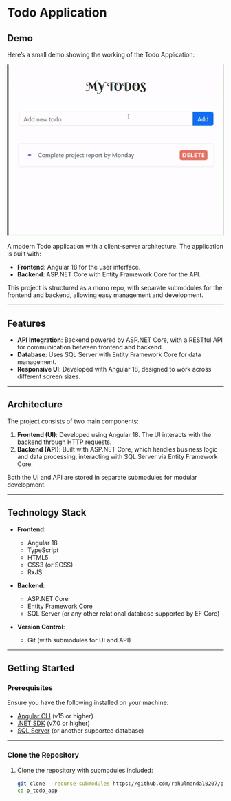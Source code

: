 # Todo Application

## Demo

Here’s a small demo showing the working of the Todo Application:

![Todo App Demo](Todo.gif)

A modern Todo application with a client-server architecture. The application is built with:

- **Frontend**: Angular 18 for the user interface.
- **Backend**: ASP.NET Core with Entity Framework Core for the API.

This project is structured as a mono repo, with separate submodules for the frontend and backend, allowing easy management and development.

---

## Features

- **API Integration**: Backend powered by ASP.NET Core, with a RESTful API for communication between frontend and backend.
- **Database**: Uses SQL Server with Entity Framework Core for data management.
- **Responsive UI**: Developed with Angular 18, designed to work across different screen sizes.

---

## Architecture

The project consists of two main components:

1. **Frontend (UI)**: Developed using Angular 18. The UI interacts with the backend through HTTP requests.
2. **Backend (API)**: Built with ASP.NET Core, which handles business logic and data processing, interacting with SQL Server via Entity Framework Core.

Both the UI and API are stored in separate submodules for modular development.

---

## Technology Stack

- **Frontend**:

  - Angular 18
  - TypeScript
  - HTML5
  - CSS3 (or SCSS)
  - RxJS

- **Backend**:

  - ASP.NET Core
  - Entity Framework Core
  - SQL Server (or any other relational database supported by EF Core)

- **Version Control**:
  - Git (with submodules for UI and API)

---

## Getting Started

### Prerequisites

Ensure you have the following installed on your machine:

- [Angular CLI](https://angular.io/cli) (v15 or higher)
- [.NET SDK](https://dotnet.microsoft.com/) (v7.0 or higher)
- [SQL Server](https://www.microsoft.com/en-us/sql-server) (or another supported database)

---

### Clone the Repository

1. Clone the repository with submodules included:
   ```bash
   git clone --recurse-submodules https://github.com/rahulmandal0207/p_todo_app.git
   cd p_todo_app
   ```
